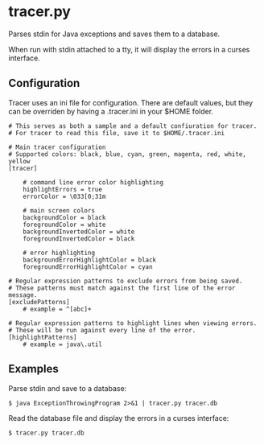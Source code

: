 # tracer.py

Parses stdin for Java exceptions and saves them to a database.

When run with stdin attached to a tty, it will display the errors in a curses interface.

## Configuration

Tracer uses an ini file for configuration. There are default values, but they can
be overriden by having a .tracer.ini in your $HOME folder.

    # This serves as both a sample and a default confiuration for tracer.
    # For tracer to read this file, save it to $HOME/.tracer.ini

    # Main tracer configuration
    # Supported colors: black, blue, cyan, green, magenta, red, white, yellow
    [tracer]
        
        # command line error color highlighting
        highlightErrors = true
        errorColor = \033[0;31m
        
        # main screen colors
        backgroundColor = black
        foregroundColor = white
        backgroundInvertedColor = white
        foregroundInvertedColor = black
        
        # error highlighting
        backgroundErrorHighlightColor = black
        foregroundErrorHighlightColor = cyan

    # Regular expression patterns to exclude errors from being saved.
    # These patterns must match against the first line of the error message.
    [excludePatterns]
        # example = ^[abc]+

    # Regular expression patterns to highlight lines when viewing errors.
    # These will be run against every line of the error.
    [highlightPatterns]
        # example = java\.util

## Examples

Parse stdin and save to a database:

    $ java ExceptionThrowingProgram 2>&1 | tracer.py tracer.db

Read the database file and display the errors in a curses interface:

    $ tracer.py tracer.db